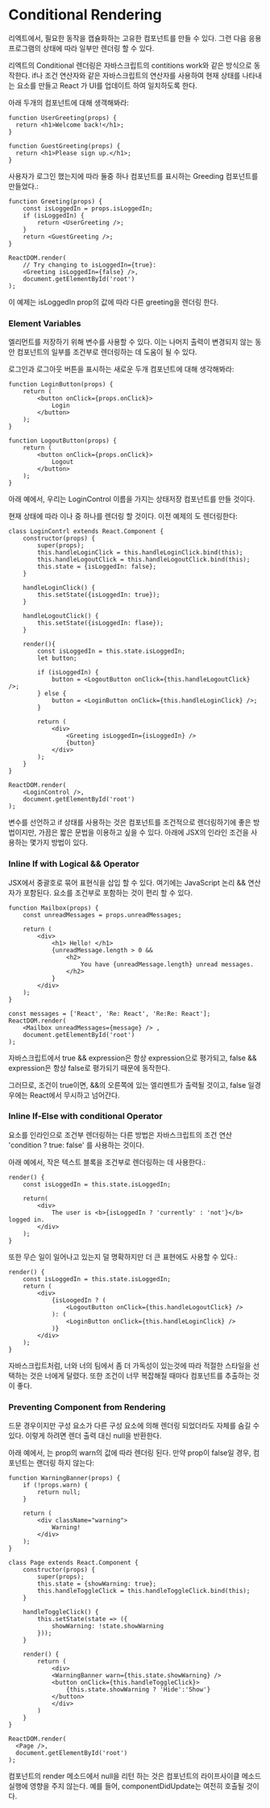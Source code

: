 # Conditional Rendering

리엑트에서, 필요한 동작을 캡슐화하는 고유한 컴포넌트를 만들 수 있다. 그런 다음 응용 프로그램의 상태에 따라 일부만 렌더링 할 수 있다.

리엑트의 Conditional 렌더링은 자바스크립트의 contitions work와 같은 방식으로 동작한다. if나 조건 연산자와 같은 자바스크립트의 연산자를 사용하여 현재 상태를 나타내는 요소를 만들고 React 가 UI를 업데이트 하여 일치하도록 한다. 

아래 두개의 컴포넌트에 대해 생객해봐라:

```
function UserGreeting(props) {
  return <h1>Welcome back!</h1>;
}

function GuestGreeting(props) {
  return <h1>Please sign up.</h1>;
}
```

사용자가 로그인 했는지에 따라 둘중 하나 컴포넌트를 표시하는 Greeding 컴포넌트를 만들었다.:

```
function Greeting(props) {
    const isLoggedIn = props.isLoggedIn;
    if (isLoggedIn) {
        return <UserGreeting />;
    }
    return <GuestGreeting />;
}

ReactDOM.render(
    // Try changing to isLoggedIn={true}:
    <Greeting isLoggedIn={false} />,
    document.getElementById('root')
);
```

이 예제는 isLoggedIn prop의 값에 따라 다른 greeting을 렌더링 한다. 

### Element Variables

엘리먼트를 저장하기 위해 변수를 사용할 수 있다. 이는 나머지 출력이 변경되지 않는 동안 컴포넌트의 일부를 조건부로 렌더링하는 데 도움이 될 수 있다.

로그인과 로그아웃 버튼을 표시하는 새로운 두개 컴포넌트에 대해 생각해봐라:

```
function LoginButton(props) {
    return (
        <button onClick={props.onClick}>
            Login
        </button>
    );
}

function LogoutButton(props) {
    return (
        <button onClick={props.onClick}>
            Logout
        </button>
    );
}
```

아래 예에서, 우리는 LoginControl 이름을 가지는 상태저장 컴포넌트를 만들 것이다. 

현재 상태에 따라 <LoginButton /> 이나 <LogoutButton /> 중 하나를 렌더링 할 것이다. 이전 예제의 <Greeting />도 렌더링한다:

```
class LoginContrl extends React.Component {
    constructor(props) {
        super(props);
        this.handleLoginClick = this.handleLoginClick.bind(this);
        this.handleLogoutClick = this.handleLogoutClick.bind(this);
        this.state = {isLoggedIn: false};
    }

    handleLoginClick() {
        this.setState({isLoggedIn: true});
    }

    handleLogoutClick() {
        this.setState({isLoggedIn: flase});
    }

    render(){
        const isLoggedIn = this.state.isLoggedIn;
        let button;

        if (isLoggedIn) {
            button = <LogoutButton onClick={this.handleLogoutClick} />;
        } else {
            button = <LoginButton onClick={this.handleLoginClick} />;
        }

        return (
            <div>
                <Greeting isLoggedIn={isLoggedIn} />
                {button}
            </div>
        );
    }
}

ReactDOM.render(
    <LoginControl />,
    document.getElementById('root')
);
```
변수를 선언하고 if 상태를 사용하는 것은 컴포넌트를 조건적으로 렌더링하기에 좋은 방법이지만, 가끔은 짧은 문법을 이용하고 싶을 수 있다. 아래에 JSX의 인라인 조건을 사용하는 몇가지 방법이 있다. 

### Inline If with Logical && Operator

JSX에서 중괄호로 묶어 표현식을 삽입 할 수 있다. 여기에는 JavaScript 논리 && 연산자가 포함된다. 요소를 조건부로 포함하는 것이 편리 할 수 ​있다.

```
function Mailbox(props) {
    const unreadMessages = props.unreadMessages;

    return (
        <div>
            <h1> Hello! </h1>
            {unreadMessage.length > 0 && 
                <h2>
                    You have {unreadMessage.length} unread messages.
                </h2>
            }
        </div>
    );
}

const messages = ['React', 'Re: React', 'Re:Re: React'];
ReactDOM.render(
    <Mailbox unreadMessages={message} /> ,
    document.getElementById('root')
);
```

자바스크립트에서 true && expression은 항상 expression으로 평가되고, false && expression은 항상 false로 평가되기 때문에 동작한다. 

그러므로, 조건이 true이면, &&의 오른쪽에 있는 엘리멘트가 출력될 것이고, false 일경우에는 React에서 무시하고 넘어간다. 

### Inline If-Else with conditional Operator

요소를 인라인으로 조건부 렌더링하는 다른 방법은 자바스크립트의 조건 연산 'condition ? true: false' 를 사용하는 것이다. 

아래 예에서, 작은 텍스트 블록을 조건부로 렌더링하는 데 사용한다.:

```
render() {
    const isLoggedIn = this.state.isLoggedIn;

    return(
        <div>
            The user is <b>{isLoggedIn ? 'currently' : 'not'}</b> logged in.
        </div>
    );
}
```

또한 무슨 일이 일어나고 있는지 덜 명확하지만 더 큰 표현에도 사용할 수 있다.:

```
render() {
    const isLoggedIn = this.state.isLoggedIn;
    return (
        <div>
            {isLoogedIn ? (
                <LogoutButton onClick={this.handleLogoutClick} />
            ): (
                <LoginButton onClick={this.handleLoginClick} />
            )}
        </div>
    );
}
```

자바스크립트처럼, 너와 너의 팀에서 좀 더 가독성이 있는것에 따라 적절한 스타일을 선택하는 것은 너에게 달렸다. 또한 조건이 너무 복잡해질 때마다 컴포넌트를 추출하는 것이 좋다.

### Preventing Component from Rendering

드문 경우이지만 구성 요소가 다른 구성 요소에 의해 렌더링 되었더라도 자체를 숨길 수 있다. 이렇게 하려면 렌더 출력 대신 null을 반환한다.

아래 예에서, <WarningBanner />는 prop의 warn의 값에 따라 렌더링 된다. 만약 prop이 false일 경우, 컴포넌트는 랜더링 하지 않는다:

```
function WarningBanner(props) {
    if (!props.warn) {
        return null;
    }

    return (
        <div className="warning">
            Warning!
        </div>
    );
}

class Page extends React.Component {
    constructor(props) {
        super(props);
        this.state = {showWarning: true};
        this.handleToggleClick = this.handleToggleClick.bind(this);
    }

    handleToggleClick() {
        this.setState(state => ({
            showWarning: !state.showWarning
        }));
    }

    render() {
        return (
            <div>
            <WarningBanner warn={this.state.showWarning} />
            <button onClick={this.handleToggleClick}>
                {this.state.showWarning ? 'Hide':'Show'}
            </button>
            </div>
        )
    }
}

ReactDOM.render(
  <Page />,
  document.getElementById('root')
);

```

컴포넌트의 render 메소드에서 null을 리턴 하는 것은 컴포넌트의 라이프사이클 메소드 실행에 영향을 주지 않는다. 예를 들어, componentDidUpdate는 여전히 호출될 것이다. 
